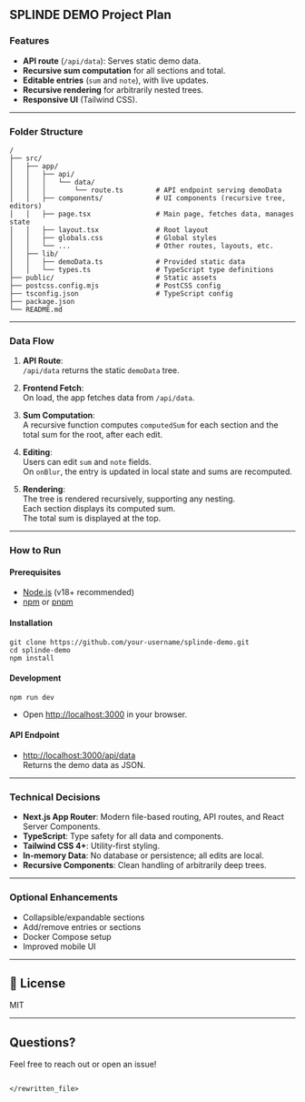 ## SPLINDE DEMO Project Plan

### Features

- **API route** (`/api/data`): Serves static demo data.
- **Recursive sum computation** for all sections and total.
- **Editable entries** (`sum` and `note`), with live updates.
- **Recursive rendering** for arbitrarily nested trees.
- **Responsive UI** (Tailwind CSS).

---

### Folder Structure

```
/
├── src/
│   ├── app/
│   │   ├── api/
│   │   │   └── data/
│   │   │       └── route.ts        # API endpoint serving demoData
│   │   ├── components/             # UI components (recursive tree, editors)
│   │   ├── page.tsx                # Main page, fetches data, manages state
│   │   ├── layout.tsx              # Root layout
│   │   ├── globals.css             # Global styles
│   │   └── ...                     # Other routes, layouts, etc.
│   ├── lib/
│   │   ├── demoData.ts             # Provided static data
│   │   └── types.ts                # TypeScript type definitions
├── public/                         # Static assets
├── postcss.config.mjs              # PostCSS config
├── tsconfig.json                   # TypeScript config
├── package.json
└── README.md
```

---

### Data Flow

1. **API Route**:  
   `/api/data` returns the static `demoData` tree.

2. **Frontend Fetch**:  
   On load, the app fetches data from `/api/data`.

3. **Sum Computation**:  
   A recursive function computes `computedSum` for each section and the total sum for the root, after each edit.

4. **Editing**:  
   Users can edit `sum` and `note` fields.  
   On `onBlur`, the entry is updated in local state and sums are recomputed.

5. **Rendering**:  
   The tree is rendered recursively, supporting any nesting.  
   Each section displays its computed sum.  
   The total sum is displayed at the top.

---

### How to Run

#### Prerequisites

- [Node.js](https://nodejs.org/) (v18+ recommended)
- [npm](https://www.npmjs.com/) or [pnpm](https://pnpm.io/)

#### Installation

```
git clone https://github.com/your-username/splinde-demo.git
cd splinde-demo
npm install
```

#### Development

```
npm run dev
```

- Open [http://localhost:3000](http://localhost:3000) in your browser.

#### API Endpoint

- [http://localhost:3000/api/data](http://localhost:3000/api/data)  
  Returns the demo data as JSON.

---

### Technical Decisions

- **Next.js App Router**: Modern file-based routing, API routes, and React Server Components.
- **TypeScript**: Type safety for all data and components.
- **Tailwind CSS 4+**: Utility-first styling.
- **In-memory Data**: No database or persistence; all edits are local.
- **Recursive Components**: Clean handling of arbitrarily deep trees.

---

### Optional Enhancements

- Collapsible/expandable sections
- Add/remove entries or sections
- Docker Compose setup
- Improved mobile UI

---

## 📄 License

MIT

---

## Questions?

Feel free to reach out or open an issue!
```

</rewritten_file>